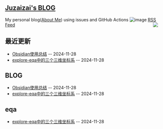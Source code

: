 ## [Juzaizai's BLOG](https://github.com/aqvq/aqvq)
My personal blog([About Me](https://www.juzaizai.com)) using issues and GitHub Actions
![image](https://github.com/user-attachments/assets/a168bf11-661e-4566-b042-7fc9544de528)
[RSS Feed](https://raw.githubusercontent.com/aqvq/aqvq/main/feed.xml) 
<image align="right" src="https://github-readme-stats.vercel.app/api?username=aqvq&show_icons=true&hide_title=true&theme=gradient" />


## 最近更新
- [Obsidian使用总结](https://github.com/aqvq/aqvq/issues/2) -- 2024-11-28
- [explore-eqa中的三个三维坐标系](https://github.com/aqvq/aqvq/issues/1) -- 2024-11-28
## BLOG
- [Obsidian使用总结](https://github.com/aqvq/aqvq/issues/2) -- 2024-11-28
- [explore-eqa中的三个三维坐标系](https://github.com/aqvq/aqvq/issues/1) -- 2024-11-28
## eqa
- [explore-eqa中的三个三维坐标系](https://github.com/aqvq/aqvq/issues/1) -- 2024-11-28
